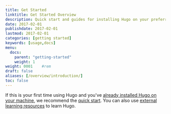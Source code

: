 ```yaml
---
title: Get Started
linktitle: Get Started Overview
description: Quick start and guides for installing Hugo on your preferred operating system.
date: 2017-02-01
publishdate: 2017-02-01
lastmod: 2017-02-01
categories: [getting started]
keywords: [usage,docs]
menu:
  docs:
    parent: "getting-started"
    weight: 1
weight: 0001    #rem
draft: false
aliases: [/overview/introduction/]
toc: false
---
```


If this is your first time using Hugo and you've [already installed Hugo on your machine][installed], we recommend the [quick start][]. You can also use [external learning resources][] to learn Hugo.

[installed]: /getting-started/installing/
[quick start]: /getting-started/quick-start/
[external learning resources]: /getting-started/external-learning-resources/